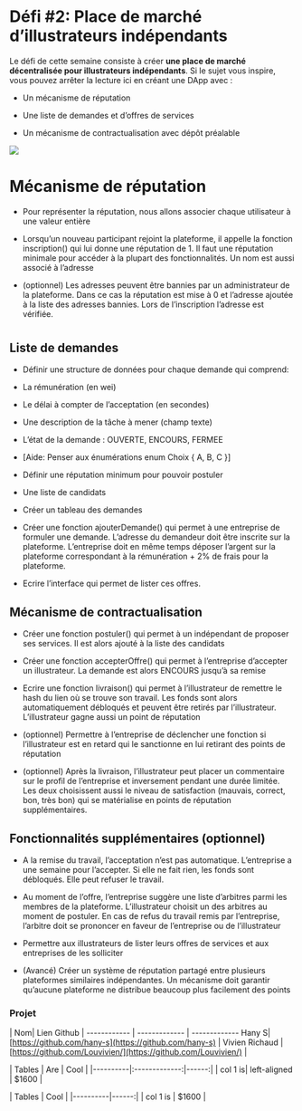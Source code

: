 # Défi #2: Place de marché d’illustrateurs indépendants

Le défi de cette semaine consiste à créer **une place de marché décentralisée pour illustrateurs indépendants**. Si le sujet vous inspire, vous pouvez arrêter la lecture ici en créant une  DApp avec :

-   Un mécanisme de réputation
    
-   Une liste de demandes et d’offres de services
    
-   Un mécanisme de contractualisation avec dépôt préalable

![](https://lh4.googleusercontent.com/DRPyaubiz-C3ZbMQLjWzVoO6Om2vW4YG1zALcWYemzcK57J85YeJiEukUY2YfEx-ImuK9JYpl0qrAkPEhmIQ9ZAmnP7Xz_4kkisiFJ0QB94V5sedJVNuzcgLPXEdhWTgEXtxsoTT)

# Mécanisme de réputation


-   Pour représenter la réputation, nous allons associer chaque utilisateur à une valeur entière
    
-   Lorsqu’un nouveau participant rejoint la plateforme, il appelle la fonction inscription() qui lui donne une réputation de 1. Il faut une réputation minimale pour accéder à la plupart des fonctionnalités. Un nom est aussi associé à l’adresse
    
-   (optionnel) Les adresses peuvent être bannies par un administrateur de la plateforme. Dans ce cas la réputation est mise à 0 et l’adresse ajoutée à la liste des adresses bannies. Lors de l’inscription l’adresse est vérifiée.
    

#

## Liste de demandes


-   Définir une structure de données pour chaque demande qui comprend:
    

-   La rémunération (en wei)
    
-   Le délai à compter de l’acceptation (en secondes)
    
-   Une description de la tâche à mener (champ texte)
    
-   L’état de la demande : OUVERTE, ENCOURS, FERMEE
    

-   [Aide: Penser aux énumérations enum Choix { A, B, C }]
    

-   Définir une réputation minimum pour pouvoir postuler
    
-   Une liste de candidats
    

-   Créer un tableau des demandes
    
-   Créer une fonction ajouterDemande() qui permet à une entreprise de formuler une demande. L’adresse du demandeur doit être inscrite sur la plateforme. L’entreprise doit en même temps déposer l’argent sur la plateforme correspondant à la rémunération + 2% de frais pour la plateforme.
    
-   Ecrire l’interface qui permet de lister ces offres.

## Mécanisme de contractualisation

-   Créer une fonction postuler() qui permet à un indépendant de proposer ses services. Il est alors ajouté à la liste des candidats
    
-   Créer une fonction accepterOffre() qui permet à l’entreprise d’accepter un illustrateur. La demande est alors ENCOURS jusqu’à sa remise
    
-   Ecrire une fonction livraison() qui permet à l’illustrateur de remettre le hash du lien où se trouve son travail. Les fonds sont alors automatiquement débloqués et peuvent être retirés par l’illustrateur. L’illustrateur gagne aussi un point de réputation
    
-   (optionnel) Permettre à l’entreprise de déclencher une fonction si l’illustrateur est en retard qui le sanctionne en lui retirant des points de réputation
    
-   (optionnel) Après la livraison, l’illustrateur peut placer un commentaire sur le profil de l’entreprise et inversement pendant une durée limitée. Les deux choisissent aussi le niveau de satisfaction (mauvais, correct, bon, très bon) qui se matérialise en points de réputation supplémentaires.

## Fonctionnalités supplémentaires (optionnel)


-   A la remise du travail, l’acceptation n’est pas automatique. L’entreprise a une semaine pour l’accepter. Si elle ne fait rien, les fonds sont débloqués. Elle peut refuser le travail.
    
-   Au moment de l’offre, l’entreprise suggère une liste d’arbitres parmi les membres de la plateforme. L’illustrateur choisit un des arbitres au moment de postuler. En cas de refus du travail remis par l’entreprise, l’arbitre doit se prononcer en faveur de l’entreprise ou de l’illustrateur
    
-   Permettre aux illustrateurs de lister leurs offres de services et aux entreprises de les solliciter
    
-   (Avancé) Créer un système de réputation partagé entre plusieurs plateformes similaires indépendantes. Un mécanisme doit garantir qu’aucune plateforme ne distribue beaucoup plus facilement des points

### Projet

| Nom| Lien Github | 
------------ | ------------- | -------------
Hany S| [https://github.com/hany-s](https://github.com/hany-s) | 
Vivien Richaud | [https://github.com/Louvivien/](https://github.com/Louvivien/) | 

| Tables | Are | Cool | |----------|:-------------:|------:| | col 1 is| left-aligned | $1600 |

| Tables | Cool | |----------|------:| | col 1 is | $1600 |


